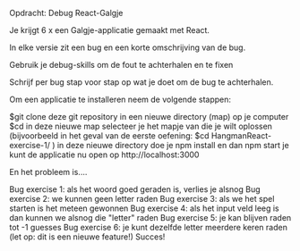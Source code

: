 Opdracht: Debug React-Galgje

Je krijgt 6 x een Galgje-applicatie gemaakt met React.

In elke versie zit een bug en een korte omschrijving van de bug.

Gebruik je debug-skills om de fout te achterhalen en te fixen

Schrijf per bug stap voor stap op wat je doet om de bug te achterhalen.



Om een applicatie te installeren neem de volgende stappen:

$git clone   deze git repository in een nieuwe directory (map) op je computer
$cd  in deze nieuwe map selecteer je het mapje van  die je wilt oplossen (bijvoorbeeld in het geval van de eerste oefening: $cd HangmanReact-exercise-1/  )
in deze nieuwe directory doe je npm install en dan npm start
je kunt de applicatie nu open op http://localhost:3000


En het probleem is....

Bug exercise 1: als het woord goed geraden is, verlies je alsnog
Bug exercise 2: we kunnen geen letter raden
Bug exercise 3: als we het spel starten is het meteen gewonnen
Bug exercise 4: als het input veld leeg is dan kunnen we alsnog die "letter" raden
Bug exercise 5: je kan blijven raden tot -1 guesses
Bug exercise 6: je kunt dezelfde letter meerdere keren raden  (let op: dit is een nieuwe feature!) 
Succes! 